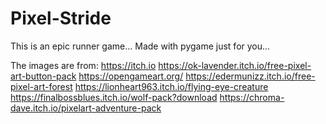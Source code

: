 # Pixel-Stride

This is an epic runner game...
Made with pygame just for you...

The images are from: 
    https://itch.io
    https://ok-lavender.itch.io/free-pixel-art-button-pack
    https://opengameart.org/
    https://edermunizz.itch.io/free-pixel-art-forest
    https://lionheart963.itch.io/flying-eye-creature
    https://finalbossblues.itch.io/wolf-pack?download
    https://chroma-dave.itch.io/pixelart-adventure-pack
